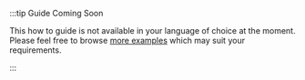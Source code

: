 :::tip Guide Coming Soon

This how to guide is not available in your language of choice at the moment.
Please feel free to browse [more examples](./../how_tos/15_more_examples.mdx) which may suit your requirements.

:::
